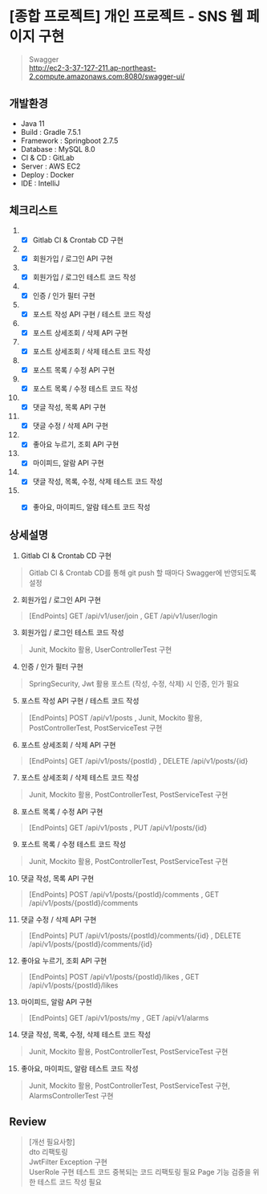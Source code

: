 # [종합 프로젝트] 개인 프로젝트 - SNS 웹 페이지 구현<br>

>Swagger<br>
http://ec2-3-37-127-211.ap-northeast-2.compute.amazonaws.com:8080/swagger-ui/

## 개발환경<br>
- Java 11
- Build : Gradle 7.5.1
- Framework : Springboot 2.7.5
- Database : MySQL 8.0
- CI & CD : GitLab
- Server : AWS EC2
- Deploy : Docker
- IDE : IntelliJ

## 체크리스트
1. -[x] Gitlab CI & Crontab CD 구현
2. -[x] 회원가입 / 로그인 API 구현
3. -[x] 회원가입 / 로그인 테스트 코드 작성
4. -[x] 인증 / 인가 필터 구현
5. -[x] 포스트 작성 API 구현 / 테스트 코드 작성
6. -[x] 포스트 상세조회 / 삭제 API 구현
7. -[x] 포스트 상세조회 / 삭제 테스트 코드 작성
8. -[x] 포스트 목록 / 수정 API 구현
9. -[x] 포스트 목록 / 수정 테스트 코드 작성
10. -[x] 댓글 작성, 목록 API 구현
11. -[x] 댓글 수정 / 삭제 API 구현
12. -[x] 좋아요 누르기, 조회 API 구현
13. -[x] 마이피드, 알람 API 구현
14. -[x] 댓글 작성, 목록, 수정, 삭제 테스트 코드 작성
15. -[x] 좋아요, 마이피드, 알람 테스트 코드 작성



## 상세설명
1. Gitlab CI & Crontab CD 구현
> Gitlab CI & Crontab CD를 통해 git push 할 때마다 Swagger에 반영되도록 설정
2. 회원가입 / 로그인 API 구현
> [EndPoints] GET /api/v1/user/join , GET /api/v1/user/login<br>
3. 회원가입 / 로그인 테스트 코드 작성
>  Junit, Mockito 활용, UserControllerTest 구현
4. 인증 / 인가 필터 구현
> SpringSecurity, Jwt 활용 포스트 (작성, 수정, 삭제) 시 인증, 인가 필요
5. 포스트 작성 API 구현 / 테스트 코드 작성
> [EndPoints] POST /api/v1/posts , Junit, Mockito 활용, PostControllerTest, PostServiceTest 구현
6. 포스트 상세조회 / 삭제 API 구현
>[EndPoints] GET /api/v1/posts/{postId} , DELETE /api/v1/posts/{id}<br>
7. 포스트 상세조회 / 삭제 테스트 코드 작성
> Junit, Mockito 활용, PostControllerTest, PostServiceTest 구현
8. 포스트 목록 / 수정 API 구현
>[EndPoints] GET /api/v1/posts , PUT /api/v1/posts/{id}<br>
9. 포스트 목록 / 수정 테스트 코드 작성
> Junit, Mockito 활용, PostControllerTest, PostServiceTest 구현
10. 댓글 작성, 목록 API 구현
>[EndPoints] POST /api/v1/posts/{postId}/comments , GET /api/v1/posts/{postId}/comments
11. 댓글 수정 / 삭제 API 구현
>[EndPoints] PUT /api/v1/posts/{postId}/comments/{id} , DELETE /api/v1/posts/{postId}/comments/{id}  
12. 좋아요 누르기, 조회 API 구현
>[EndPoints] POST /api/v1/posts/{postId}/likes ,  GET /api/v1/posts/{postId}/likes
13. 마이피드, 알람 API 구현
>[EndPoints] GET /api/v1/posts/my , GET /api/v1/alarms
14. 댓글 작성, 목록, 수정, 삭제 테스트 코드 작성
> Junit, Mockito 활용, PostControllerTest, PostServiceTest 구현
15. 좋아요, 마이피드, 알람 테스트 코드 작성 
> Junit, Mockito 활용, PostControllerTest, PostServiceTest 구현, AlarmsControllerTest 구현

## Review
> [개선 필요사항]<br>
> dto 리팩토링<br>
> JwtFilter Exception 구현 <br>
> UserRole 구현
> 테스트 코드 중복되는 코드 리팩토링 필요
> Page 기능 검증을 위한 테스트 코드 작성 필요





